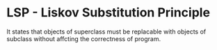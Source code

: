 # LSP - Liskov Substitution Principle

It states that objects of superclass must be replacable with objects of subclass without affcting the correctness of program.